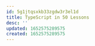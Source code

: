 ```yaml
---
id: 5g1jtqsxkb33zgdw3r3el1d
title: TypeScript in 50 Lessons
desc: ''
updated: 1652575289575
created: 1652575289575
---
```


